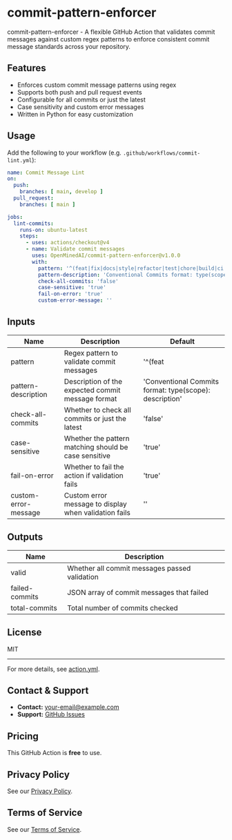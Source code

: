 # commit-pattern-enforcer

commit-pattern-enforcer - A flexible GitHub Action that validates commit messages against custom regex patterns to enforce consistent commit message standards across your repository.

## Features
- Enforces custom commit message patterns using regex
- Supports both push and pull request events
- Configurable for all commits or just the latest
- Case sensitivity and custom error messages
- Written in Python for easy customization

## Usage
Add the following to your workflow (e.g. `.github/workflows/commit-lint.yml`):

```yaml
name: Commit Message Lint
on:
  push:
    branches: [ main, develop ]
  pull_request:
    branches: [ main ]

jobs:
  lint-commits:
    runs-on: ubuntu-latest
    steps:
      - uses: actions/checkout@v4
      - name: Validate commit messages
        uses: OpenMinedAI/commit-pattern-enforcer@v1.0.0
        with:
          pattern: '^(feat|fix|docs|style|refactor|test|chore|build|ci|perf|revert)(\(.+\))?: .+'
          pattern-description: 'Conventional Commits format: type(scope): description'
          check-all-commits: 'false'
          case-sensitive: 'true'
          fail-on-error: 'true'
          custom-error-message: ''
```

## Inputs
| Name                  | Description                                                      | Default                                                      |
|-----------------------|------------------------------------------------------------------|--------------------------------------------------------------|
| pattern               | Regex pattern to validate commit messages                        | '^(feat|fix|docs|style|refactor|test|chore|build|ci|perf|revert)(\(.+\))?: .+' |
| pattern-description   | Description of the expected commit message format                | 'Conventional Commits format: type(scope): description'      |
| check-all-commits     | Whether to check all commits or just the latest                  | 'false'                                                      |
| case-sensitive        | Whether the pattern matching should be case sensitive            | 'true'                                                       |
| fail-on-error         | Whether to fail the action if validation fails                   | 'true'                                                       |
| custom-error-message  | Custom error message to display when validation fails            | ''                                                           |

## Outputs
| Name            | Description                                      |
|-----------------|--------------------------------------------------|
| valid           | Whether all commit messages passed validation     |
| failed-commits  | JSON array of commit messages that failed        |
| total-commits   | Total number of commits checked                  |

## License
MIT

---

For more details, see [action.yml](action.yml).

## Contact & Support

- **Contact:** [your-email@example.com](mailto:haseeb.rehan.aziz@gmail.com)
- **Support:** [GitHub Issues](https://github.com/OpenMinedAI/commit-pattern-enforcer/issues)

## Pricing

This GitHub Action is **free** to use.

## Privacy Policy

See our [Privacy Policy](https://github.com/OpenMinedAI/commit-pattern-enforcer/blob/main/PRIVACY.md).

## Terms of Service

See our [Terms of Service](https://github.com/OpenMinedAI/commit-pattern-enforcer/blob/main/TERMS.md).
